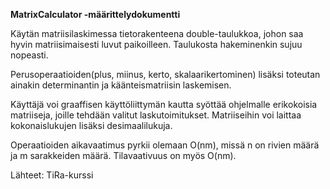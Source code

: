 **MatrixCalculator -määrittelydokumentti**

Käytän matriisilaskimessa tietorakenteena double-taulukkoa, johon saa hyvin matriisimaisesti luvut paikoilleen. Taulukosta hakeminenkin sujuu nopeasti.

Perusoperaatioiden(plus, miinus, kerto, skalaarikertominen) lisäksi toteutan ainakin determinantin ja käänteismatriisin laskemisen.

Käyttäjä voi graaffisen käyttöliittymän kautta syöttää ohjelmalle erikokoisia matriiseja, joille tehdään valitut laskutoimitukset. Matriiseihin voi laittaa kokonaislukujen lisäksi desimaalilukuja. 

Operaatioiden aikavaatimus pyrkii olemaan O(nm), missä n on rivien määrä ja m sarakkeiden määrä. Tilavaativuus on myös O(nm).

Lähteet: TiRa-kurssi
